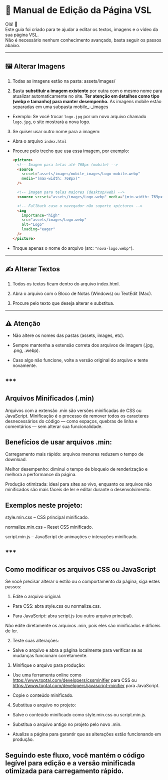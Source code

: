 # 📖 Manual de Edição da Página VSL

Olá! 👋  
Este guia foi criado para te ajudar a editar os textos, imagens e o vídeo da sua página VSL.  
Não é necessário nenhum conhecimento avançado, basta seguir os passos abaixo.

---

## 🖼️ Alterar Imagens

1. Todas as imagens estão na pasta:
   assets/images/

2. Basta **substituir a imagem existente** por outra com o mesmo nome para atualizar automaticamente no site.
   **Ter atenção em detalhes como tipo (webp e tamanho) para manter desempenho.**
   As imagens mobile estão separadas em uma subpasta mobile\_-_images

- Exemplo: Se você trocar `logo.jpg` por um novo arquivo chamado `logo.jpg`, o site mostrará a nova logo.

3. Se quiser usar outro nome para a imagem:

- Abra o arquivo `index.html`
- Procure pelo trecho que usa essa imagem, por exemplo:

  ```html
  <picture>
    <!-- Imagem para telas até 768px (mobile) -->
    <source
      srcset="assets/images/mobile_images/Logo-mobile.webp"
      media="(max-width: 768px)"
    />

    <!-- Imagem para telas maiores (desktop/web) -->
    <source srcset="assets/images/Logo.webp" media="(min-width: 769px)" />

    <!-- Fallback caso o navegador não suporte <picture> -->
    <img
      importance="high"
      src="assets/images/Logo.webp"
      alt="Logo"
      loading="eager"
    />
  </picture>
  ```

- Troque apenas o nome do arquivo (src: `"nova-logo.webp"`).

---

## ✍️ Alterar Textos

1. Todos os textos ficam dentro do arquivo index.html.

2. Abra o arquivo com o Bloco de Notas (Windows) ou TextEdit (Mac).

3. Procure pelo texto que deseja alterar e substitua.

---

## ⚠️ Atenção

- Não altere os nomes das pastas (assets, images, etc).

- Sempre mantenha a extensão correta dos arquivos de imagem (.jpg, .png, .webp).

- Caso algo não funcione, volte a versão original do arquivo e tente novamente.

## ******************************\*\*\*******************************

## Arquivos Minificados (.min)

Arquivos com a extensão .min são versões minificadas de CSS ou JavaScript. Minificação é o processo de remover todos os caracteres desnecessários do código — como espaços, quebras de linha e comentários — sem alterar sua funcionalidade.

## Benefícios de usar arquivos .min:

Carregamento mais rápido: arquivos menores reduzem o tempo de download.

Melhor desempenho: diminui o tempo de bloqueio de renderização e melhora a performance da página.

Produção otimizada: ideal para sites ao vivo, enquanto os arquivos não minificados são mais fáceis de ler e editar durante o desenvolvimento.

## Exemplos neste projeto:

style.min.css – CSS principal minificado.

normalize.min.css – Reset CSS minificado.

script.min.js – JavaScript de animações e interações minificado.

## ******************************\*\*\*******************************

## Como modificar os arquivos CSS ou JavaScript

Se você precisar alterar o estilo ou o comportamento da página, siga estes passos:

1. Edite o arquivo original:

- Para CSS: abra style.css ou normalize.css.

- Para JavaScript: abra script.js (ou outro arquivo principal).

Não edite diretamente os arquivos .min, pois eles são minificados e difíceis de ler.

2. Teste suas alterações:

- Salve o arquivo e abra a página localmente para verificar se as mudanças funcionam corretamente.

3. Minifique o arquivo para produção:

- Use uma ferramenta online como https://www.toptal.com/developers/cssminifier
  para CSS ou https://www.toptal.com/developers/javascript-minifier
  para JavaScript.

- Copie o conteúdo minificado.

4. Substitua o arquivo no projeto:

- Salve o conteúdo minificado como style.min.css ou script.min.js.

- Substitua o arquivo antigo no projeto pelo novo .min.

- Atualize a página para garantir que as alterações estão funcionando em produção.

## Seguindo este fluxo, você mantém o código legível para edição e a versão minificada otimizada para carregamento rápido.
